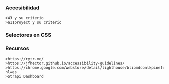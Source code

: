 ### Accesibilidad

    >W3 y su criterio
    >a11proyect y su criterio

### Selectores en CSS


### Recursos
    >https://rytr.me/
    >https://jfhector.github.io/accessibility-guidelines/
    >https://chrome.google.com/webstore/detail/lighthouse/blipmdconlkpinefehnmjammfjpmpbjk/related?hl=es
    >Strapi Dashboard
